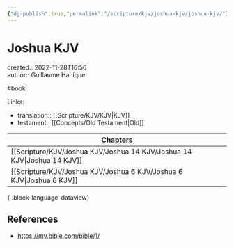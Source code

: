 ```yaml
---
{"dg-publish":true,"permalink":"/scripture/kjv/joshua-kjv/joshua-kjv/"}
---
```


# Joshua KJV

created:: 2022-11-28T16:56  
author:: Guillaume Hanique

#book

Links:

- translation:: [[Scripture/KJV/KJV\|KJV]]
- testament:: [[Concepts/Old Testament\|Old]]

| Chapters                                                                   |
| -------------------------------------------------------------------------- |
| [[Scripture/KJV/Joshua KJV/Joshua 14 KJV/Joshua 14 KJV\|Joshua 14 KJV]] |
| [[Scripture/KJV/Joshua KJV/Joshua 6 KJV/Joshua 6 KJV\|Joshua 6 KJV]]    |

{ .block-language-dataview}

## References

- https://my.bible.com/bible/1/
